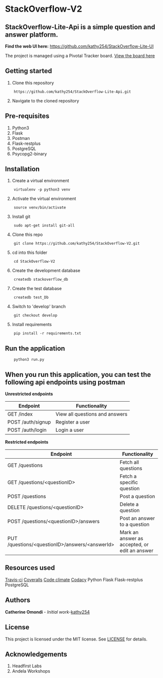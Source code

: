 # StackOverflow-V2

StackOverflow-Lite-Api is a simple question and answer platform.
--------------------------------------------------------------------
**Find the web UI here:**
https://github.com/kathy254/StackOverflow-Lite-UI


The project is managed using a Pivotal Tracker board. [View the board here](https://www.pivotaltracker.com/n/projects/2231025)

Getting started
--------------------
1. Clone this repository
```
    https://github.com/kathy254/StackOverflow-Lite-Api.git
```

2. Navigate to the cloned repository

Pre-requisites
----------------------
1. Python3
2. Flask
3. Postman
4. Flask-restplus
5. PostgreSQL
6. Psycopg2-binary

Installation
---------------------------------
1. Create a virtual environment
```
    virtualenv -p python3 venv
```

2. Activate the virtual environment
```
    source venv/bin/activate
```

3. Install git
```
    sudo apt-get install git-all
```

4. Clone this repo
```
    git clone https://github.com/kathy254/StackOverflow-V2.git
```

5. cd into this folder
```
    cd StackOverflow-V2
```

6. Create the development database
```
    createdb stackoverflow_db
```

7. Create the test database
```
    createdb test_Db
```

4. Switch to 'develop' branch
```
    git checkout develop
```

5. Install requirements
```
    pip install -r requirements.txt
```

Run the application
---------------------------------
```
    python3 run.py
```

When you run this application, you can test the following api endpoints using postman
-----------------------------------------------

**Unrestricted endpoints**

| Endpoint | Functionality |
----------|---------------
GET /index | View all questions and answers
POST /auth/signup | Register a user
POST /auth/login | Login a user

**Restricted endpoints**

Endpoint | Functionality
---------|---------------
GET /questions | Fetch all questions
GET /questions/&lt;questionID&gt; | Fetch a specific question
POST /questions | Post a question
DELETE /questions/&lt;questionID&gt; | Delete a question
POST /questions/&lt;questionID&gt;/answers | Post an answer to a question
PUT /questions/&lt;questionID&gt;/answers/&lt;answerId&gt; | Mark an answer as accepted, or edit an answer

Resources used
-----------------
[Travis-ci](https://travis-ci.org)
[Coveralls](https://coveralls.io)
[Code climate](https://codeclimate.io)
[Codacy](https://app.codacy.com)
Python
Flask
Flask-restplus
PostgreSQL

Authors
-----------------------------
**Catherine Omondi** - _Initial work_-[kathy254](https:/github.com/kathy254)

License
--------------------------
This project is licensed under the MIT license. See [LICENSE](https://github.com/kathy254/StackOverflow-Lite-Api/blob/master/LICENSE) for details.

Acknowledgements
--------------------------------
1. Headfirst Labs
2. Andela Workshops
